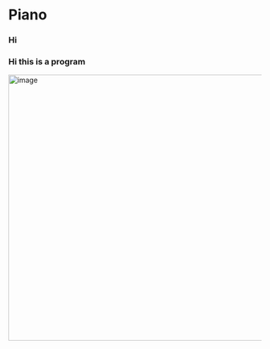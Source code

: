 ﻿# Piano
<H3> Hi </H3> 
<H3> Hi this is a program  </H3>
<img width="822" height="528" alt="image" src="https://github.com/user-attachments/assets/6394d1ef-7ad9-4e98-bb32-5215f31ef07d" />





